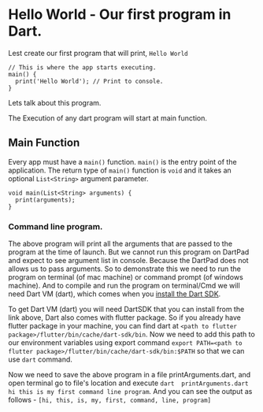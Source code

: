 #  Hello World - Our first program in Dart.

Lest create our first program that will print, ```Hello World```

```
// This is where the app starts executing.
main() {
  print('Hello World'); // Print to console.
}
```

Lets talk about this program. 

The Execution of any dart program will start at main function.

## Main Function

Every app must have a ```main()``` function. ```main()``` is the entry point of the application. The return type of ```main()``` function is ```void``` and it takes an optional  ```List<String>``` argument parameter.

```
void main(List<String> arguments) {
  print(arguments);
}
```

### Command line program.
The above program will print all the arguments that are passed to the program at the time of launch. But we cannot run this program on DartPad and expect to see argument list in console. Because the DartPad does not allows us to pass arguments. So to demonstrate this we need to run the program on terminal (of mac machine) or command prompt (of windows machine). And to compile and run the program on terminal/Cmd we will need Dart VM (dart), which comes when you [install the Dart SDK](https://www.dartlang.org/tools/sdk#install).


To get Dart VM (dart) you will need DartSDK that you can install from the link above, Dart also comes with flutter package. So if you already have flutter package in your machine, you can find dart at ```<path to flutter package>/flutter/bin/cache/dart-sdk/bin```. Now we need to add this path to our environment variables using export command ```export PATH=<path to flutter package>/flutter/bin/cache/dart-sdk/bin:$PATH``` so that we can use ```dart``` command. 


Now we need to save the above program in a file printArguments.dart, and open terminal go to file's location and execute ```dart  printArguments.dart hi this is my first command line program```. And you can see the output as follows - ```[hi, this, is, my, first, command, line, program]```



